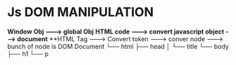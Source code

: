 # Js DOM MANIPULATION
**Window Obj ---> global Obj**
**HTML code ---> convert javascript object  ---> document**
**HTML Tag  ---> Convert token ---> conver node ---> bunch of node is DOM
Document
└── html
    ├── head
    │   └── title
    └── body
        ├── h1
        └── p

